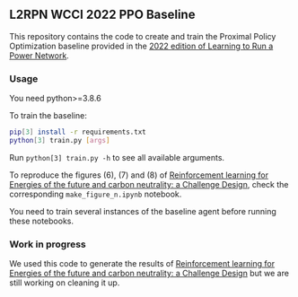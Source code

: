 ## L2RPN WCCI 2022 PPO Baseline

This repository contains the code to create and train the Proximal Policy Optimization baseline
provided in the [2022 edition of Learning to Run a Power Network](https://codalab.lisn.upsaclay.fr/competitions/5410).


### Usage
You need python>=3.8.6

To train the baseline:
```bash
pip[3] install -r requirements.txt
python[3] train.py [args]
```
Run `python[3] train.py -h` to see all available arguments.

To reproduce the figures (6), (7) and (8) of 
[Reinforcement learning for Energies of the future and carbon neutrality: a Challenge Design](),
check the corresponding `make_figure_n.ipynb` notebook.

You need to train several instances of the baseline agent before
running these notebooks.

### Work in progress
We used this code to generate the results of
[Reinforcement learning for Energies of the future and carbon neutrality: a Challenge Design](https://arxiv.org/abs/2207.10330)
but we are still working on cleaning it up.
